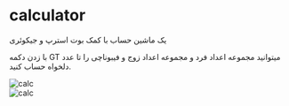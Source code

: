 # calculator
<p>
یک ماشین حساب با کمک بوت استرپ و جیکوئری 
</p>
<p>
با زدن دکمه GT میتوانید مجموعه اعداد فرد و مجموعه اعداد زوج و فیبوناچی را تا عدد دلخواه حساب کنید.
</p>
<img src="https://github.com/samanbalahang/calculator/assets/calc-01.jpg" alt="calc">
<br>
<img src="https://github.com/samanbalahang/calculator/assets/calc-02.jpg" alt="calc">
